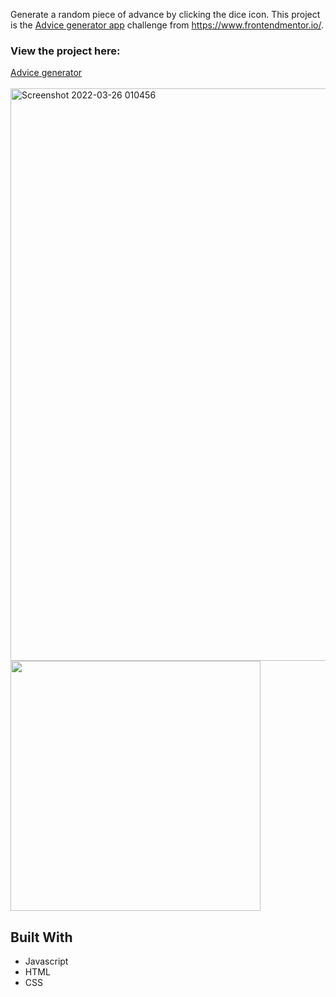Generate a random piece of advance by clicking the dice icon. This project is the [Advice generator app](https://www.frontendmentor.io/challenges/advice-generator-app-QdUG-13db) challenge from https://www.frontendmentor.io/.

### View the project here:
<a  target="_blank" href="https://advice-generator-9yx.pages.dev/"><ins>Advice generator<ins></a> <br><br>
<img width="916" alt="Screenshot 2022-03-26 010456" src="https://user-images.githubusercontent.com/101687188/160230721-bfd5486f-cd62-4c46-ba90-bf202b59d18d.png">
<img src="https://user-images.githubusercontent.com/101687188/160230847-6c2a497a-0868-48c6-84c0-1efaffc14c34.png" height="400" >



## Built With
* Javascript
* HTML
* CSS

